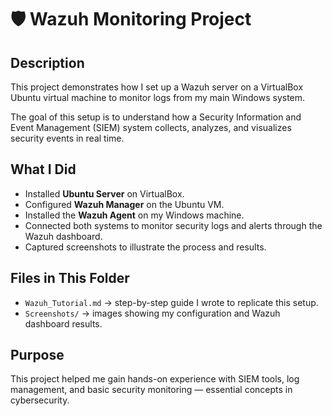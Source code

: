 # 🛡️ Wazuh Monitoring Project

## Description  
This project demonstrates how I set up a Wazuh server on a VirtualBox Ubuntu virtual machine to monitor logs from my main Windows system.  

The goal of this setup is to understand how a Security Information and Event Management (SIEM) system collects, analyzes, and visualizes security events in real time.

## What I Did  
- Installed **Ubuntu Server** on VirtualBox.  
- Configured **Wazuh Manager** on the Ubuntu VM.  
- Installed the **Wazuh Agent** on my Windows machine.  
- Connected both systems to monitor security logs and alerts through the Wazuh dashboard.  
- Captured screenshots to illustrate the process and results.

## Files in This Folder  
- `Wazuh_Tutorial.md` → step-by-step guide I wrote to replicate this setup.  
- `Screenshots/` → images showing my configuration and Wazuh dashboard results.

## Purpose  
This project helped me gain hands-on experience with SIEM tools, log management, and basic security monitoring — essential concepts in cybersecurity.
